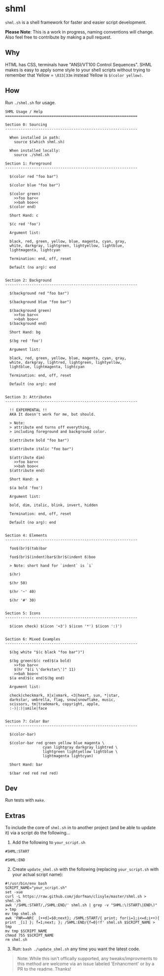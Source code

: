 shml
====

`shml.sh` is a shell framework for faster and easier script development.

**Please Note**: This is a work in progress, naming conventions will change.  Also feel free to contribute by making a pull request.

## Why

HTML has CSS, terminals have "ANSI/VT100 Control Sequences". SHML makes is easy to apply some style to your shell scripts without trying to remember that Yellow = `\033[33m` instead Yellow is `$(color yellow)`.

## How

Run `./shml.sh` for usage.
```
SHML Usage / Help
============================================================

Section 0: Sourcing
------------------------------------------------------------

  When installed in path:
    source $(which shml.sh)

  When installed locally:
    source ./shml.sh

Section 1: Foreground
------------------------------------------------------------

  $(color red "foo bar")

  $(color blue "foo bar")

  $(color green)
    >>foo bar<<
    >>bah boo<<
  $(color end)

  Short Hand: c

  $(c red 'foo')

  Argument list:

  black, red, green, yellow, blue, magenta, cyan, gray,
  white, darkgray, lightgreen, lightyellow, lightblue,
  lightmagenta, lightcyan

  Termination: end, off, reset

  Default (no arg): end


Section 2: Background
------------------------------------------------------------

  $(background red "foo bar")

  $(background blue "foo bar")

  $(background green)
    >>foo bar<<
    >>bah boo<<
  $(background end)

  Short Hand: bg

  $(bg red 'foo')

  Argument list:

  black, red, green, yellow, blue, magenta, cyan, gray,
  white, darkgray, lightred, lightgreen, lightyellow,
  lightblue, lightmagenta, lightcyan

  Termination: end, off, reset

  Default (no arg): end


Section 3: Attributes
------------------------------------------------------------

  !! EXPERMENTAL !!
  AKA It doesn't work for me, but should.

  > Note:
  > attribute end turns off everything,
  > including foreground and background color.

  $(attribute bold "foo bar")

  $(attribute italic "foo bar")

  $(attribute dim)
    >>foo bar<<
    >>bah boo<<
  $(attribute end)

  Short Hand: a

  $(a bold 'foo')

  Argument list:

  bold, dim, italic, blink, invert, hidden

  Termination: end, off, reset

  Default (no arg): end


Section 4: Elements
------------------------------------------------------------

  foo$(br)$(tab)bar

  foo$(br)$(indent)bar$(br)$(indent 6)boo

  > Note: short hand for `indent` is `i`

  $(hr)

  $(hr 50)

  $(hr '~' 40)

  $(hr '#' 30)


Section 5: Icons
------------------------------------------------------------

  $(icon check) $(icon '<3') $(icon '*') $(icon ':)')


Section 6: Mixed Examples
------------------------------------------------------------

  $(bg white "$(c black "foo bar")")

  $(bg green)$(c red)$(a bold)
    >>foo bar<<
    $(hr "$(i \'darkstar\')" 11)
    >>bah boo<<
  $(a end)$(c end)$(bg end)

  Argument list:

  check|checkmark, X|x|xmark, <3|heart, sun, *|star,
  darkstar, umbrella, flag, snow|snowflake, music,
  scissors, tm|trademark, copyright, apple,
  :-)|:)|smile|face


Section 7: Color Bar
------------------------------------------------------------

  $(color-bar)

  $(color-bar red green yellow blue magenta \
                 cyan lightgray darkgray lightred \
                 lightgreen lightyellow lightblue \
                 lightmagenta lightcyan)

  Short Hand: bar

  $(bar red red red red)

```
## Dev

Run tests with `make`.

## Extras

To include the core of `shml.sh` in to another project (and be able to update it) via a script do the following...

1. Add the following to `your_script.sh`

```
#SHML:START

#SHML:END
```

2. Create `update_shml.sh` with the following (replacing `your_script.sh` with your actual script name):

```
#!/usr/bin/env bash
SCRIPT_NAME="your_script.sh"
set -xue
curl -L https://raw.github.com/jdorfman/clisyle/master/shml.sh > shml.sh
awk '/SHML:START/,/SHML:END/' shml.sh | grep -v "SHML:\(START\|END\)" > tmp
mv tmp shml.sh
awk 'FNR==NR{ _[++d]=$0;next}; /SHML:START/{ print; for(i=1;i<=d;i++){ print _[i] }; f=1;next; }; /SHML:END/{f=0}!f' shml.sh $SCRIPT_NAME > tmp
mv tmp $SCRIPT_NAME
chmod 755 $SCRIPT_NAME
rm shml.sh
```

3. Run: `bash ./update_shml.sh` any time you want the latest code.

> Note: While this isn't offically supported, any tweaks/improvments to this method are welcome via an issue labeled 'Enhancment' or by a PR to the readme. Thanks!

